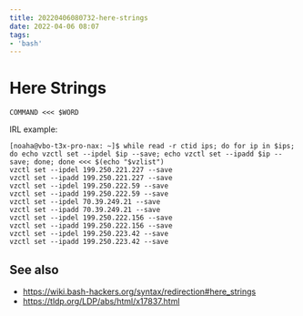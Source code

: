 ```yaml
---
title: 20220406080732-here-strings
date: 2022-04-06 08:07
tags:
- 'bash'
---
```


# Here Strings

`COMMAND <<< $WORD`

IRL example:

```
[noaha@vbo-t3x-pro-nax: ~]$ while read -r ctid ips; do for ip in $ips; do echo vzctl set --ipdel $ip --save; echo vzctl set --ipadd $ip --save; done; done <<< $(echo "$vzlist") 
vzctl set --ipdel 199.250.221.227 --save 
vzctl set --ipadd 199.250.221.227 --save 
vzctl set --ipdel 199.250.222.59 --save 
vzctl set --ipadd 199.250.222.59 --save 
vzctl set --ipdel 70.39.249.21 --save 
vzctl set --ipadd 70.39.249.21 --save 
vzctl set --ipdel 199.250.222.156 --save 
vzctl set --ipadd 199.250.222.156 --save 
vzctl set --ipdel 199.250.223.42 --save 
vzctl set --ipadd 199.250.223.42 --save
```

## See also

* https://wiki.bash-hackers.org/syntax/redirection#here_strings
* https://tldp.org/LDP/abs/html/x17837.html